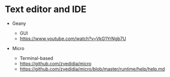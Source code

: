 # Text editor and IDE

- Geany
	- GUI
	- https://www.youtube.com/watch?v=VkG1YrNgb7U

- Micro
	- Terminal-based
	- https://github.com/zyedidia/micro
	- https://github.com/zyedidia/micro/blob/master/runtime/help/help.md
